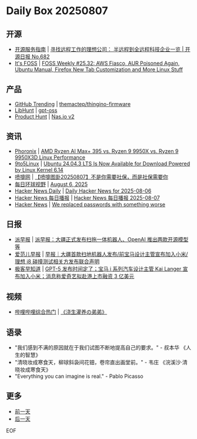 # Daily Box 20250807

## 开源
- [开源服务指南](https://osguider.com/blog/) | [寻找远程工作的理想公司： 半远程到全远程科技企业一览 | 开源日报 No.682](https://osguider.com/blog/post/daily/daily-682/)
- [It's FOSS](https://itsfoss.com/) | [FOSS Weekly #25.32: AWS Fiasco, AUR Poisoned Again, Ubuntu Manual, Firefox New Tab Customization and More Linux Stuff](https://itsfoss.com/newsletter/foss-weekly-25-32/)

## 产品
- [GitHub Trending](https://github.com/trending?since=daily) | [themactep/thingino-firmware](https://github.com/themactep/thingino-firmware)
- [LibHunt](https://www.libhunt.com/) | [gpt-oss](https://www.libhunt.com/r/gpt-oss)
- [Product Hunt](https://www.producthunt.com) | [Nas.io v2](https://www.producthunt.com/products/nas-io)

## 资讯
- [Phoronix](https://www.phoronix.com/) | [AMD Ryzen AI Max+ 395 vs. Ryzen 9 9950X vs. Ryzen 9 9950X3D Linux Performance](https://www.phoronix.com/review/ryzen-ai-max-395-9950x-9950x3d)
- [9to5Linux](https://9to5linux.com/) | [Ubuntu 24.04.3 LTS Is Now Available for Download Powered by Linux Kernel 6.14](https://9to5linux.com/ubuntu-24-04-3-lts-is-now-available-for-download-powered-by-linux-kernel-6-14)
- [喷嚏网](http://www.dapenti.com/blog/blog.asp?subjectid=70&name=xilei) | [【喷嚏图卦20250807】不是你需要社保，而是社保需要你](http://www.dapenti.com/blog/more.asp?name=xilei&id=187552)
- [每日环球视野](https://idai.ly/) | [August 6, 2025](http://m.idai.ly/se/a193iG?1754438400)
- [Hacker News Daily](https://www.daemonology.net/hn-daily/) | [Daily Hacker News for 2025-08-06](https://www.daemonology.net/hn-daily/2025-08-06.html)
- [Hacker News 每日播报](https://hacker-news.agi.li/) | [Hacker News 每日播报 2025-08-07](https://hacker-news.agi.li/post/2025-08-07)
- [Hacker News](https://news.ycombinator.com/front) | [We replaced passwords with something worse](https://news.ycombinator.com/item?id=44819917)

## 日报
- [派早报](https://sspai.com/tag/%E6%B4%BE%E6%97%A9%E6%8A%A5) | [派早报：大疆正式发布扫拖一体机器人、OpenAI 推出两款开源模型等](https://sspai.com/post/101656)
- [爱范儿早报](https://www.ifanr.com/category/ifanrnews) | [早报｜大疆首款扫地机器人发布/前宝马设计主管宣布加入小米/理想 i8 碰撞测试相关方发布联合声明](https://www.ifanr.com/1633314)
- [极客早知道](https://www.geekpark.net/column/74) | [GPT-5 发布时间定了；宝马 i 系列汽车设计主管 Kai Langer 宣布加入小米；消息称爱奇艺拟赴港上市融资 3 亿美元](https://www.geekpark.net/news/352424)

## 视频
- [哔哩哔哩综合热门](https://www.bilibili.com/v/popular/all/) | [《浇生灌养の弟弟》](https://b23.tv/BV1bFtizTEY8)

## 语录
- "我们感到不满的原因就在于我们试图不断地提高自己的要求。" - 叔本华 《人生的智慧》
- "清晓妆成寒食天，柳球斜袅间花钿，卷帘直出画堂前。" - 韦庄 《浣溪沙·清晓妆成寒食天》
- "Everything you can imagine is real." - Pablo Picasso

## 更多
- [前一天](daily-box-20250806.md)
- [后一天](daily-box-20250808.md)

EOF